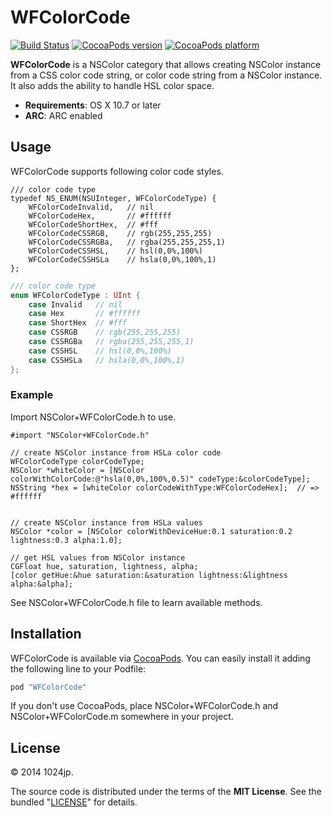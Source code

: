 
WFColorCode
=============================

[![Build Status](http://img.shields.io/travis/1024jp/WFColorCode.svg?style=flat)](https://travis-ci.org/1024jp/WFColorCode)
[![CocoaPods version](http://img.shields.io/cocoapods/v/WFColorCode.svg?style=flat)](http://cocoadocs.org/docsets/WFColorCode)
[![CocoaPods platform](http://img.shields.io/cocoapods/p/WFColorCode.svg?style=flat)](http://cocoadocs.org/docsets/WFColorCode)

__WFColorCode__ is a NSColor category that allows creating NSColor instance from a CSS color code string, or color code string from a NSColor instance.  It also adds the ability to handle HSL color space.

* __Requirements__: OS X 10.7 or later
* __ARC__: ARC enabled



Usage
-----------------------------
WFColorCode supports following color code styles.

```objc
/// color code type
typedef NS_ENUM(NSUInteger, WFColorCodeType) {
    WFColorCodeInvalid,   // nil
    WFColorCodeHex,       // #ffffff
    WFColorCodeShortHex,  // #fff
    WFColorCodeCSSRGB,    // rgb(255,255,255)
    WFColorCodeCSSRGBa,   // rgba(255,255,255,1)
    WFColorCodeCSSHSL,    // hsl(0,0%,100%)
    WFColorCodeCSSHSLa    // hsla(0,0%,100%,1)
};
```

```swift
/// color code type
enum WFColorCodeType : UInt {
    case Invalid   // nil
    case Hex       // #ffffff
    case ShortHex  // #fff
    case CSSRGB    // rgb(255,255,255)
    case CSSRGBa   // rgba(255,255,255,1)
    case CSSHSL    // hsl(0,0%,100%)
    case CSSHSLa   // hsla(0,0%,100%,1)
};
```

### Example
Import NSColor+WFColorCode.h to use.

```objc
#import "NSColor+WFColorCode.h"
```

```objc
// create NSColor instance from HSLa color code
WFColorCodeType colorCodeType;
NSColor *whiteColor = [NSColor colorWithColorCode:@"hsla(0,0%,100%,0.5)" codeType:&colorCodeType];
NSString *hex = [whiteColor colorCodeWithType:WFColorCodeHex];  // => #ffffff


// create NSColor instance from HSLa values
NSColor *color = [NSColor colorWithDeviceHue:0.1 saturation:0.2 lightness:0.3 alpha:1.0];

// get HSL values from NSColor instance
CGFloat hue, saturation, lightness, alpha;
[color getHue:&hue saturation:&saturation lightness:&lightness alpha:&alpha];
```

See NSColor+WFColorCode.h file to learn available methods.



Installation
-----------------------------
WFColorCode is available via [CocoaPods](http://cocoapods.org). You can easily install it adding the following line to your Podfile:

```ruby
pod "WFColorCode"
```

If you don't use CocoaPods, place NSColor+WFColorCode.h and NSColor+WFColorCode.m somewhere in your project.



License
-----------------------------
© 2014 1024jp.

The source code is distributed under the terms of the __MIT License__. See the bundled "[LICENSE](LICENSE)" for details.
